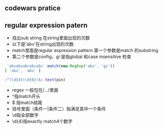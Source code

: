 ## codewars pratice

## regular expression patern

- 找出sub string 在string里面出现的次数
- 以下是'abv'在string出现的次数
- match里面是regular expression pattern 第一个参数是match 的substring
- 第二个参数是config，gi 是指global 和case insensitive 检查

```js
 'abvabvabcabcabc'.match(new RegExp('abv', 'gi'))
[ 'abv', 'abv' ]
```


```js
/^(\d{4}|\d{6})$/.test(pin)
```

- regex 一般包在/.../里面
- ^指match开头
- $ 指match结尾
- 括号里面（条件一|条件二）指满足其中一个条件
- \d指全部数字
- \d{4}指exactly match4个数字
